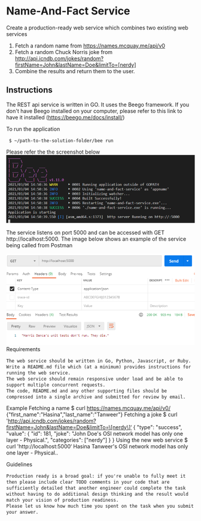 # Name-And-Fact Service #
Create a production-ready web service which combines two existing web services
1. Fetch a random name from https://names.mcquay.me/api/v0
2. Fetch a random Chuck Norris joke from http://api.icndb.com/jokes/random?firstName=John&lastName=Doe&limitTo=[nerdy]
3. Combine the results and return them to the user.
   
## Instructions ##

The REST api service is written in GO. It uses the Beego framework. If you don't have Beego installed on your computer, please refer to this link to have it installed (https://beego.me/docs/install/)

To run the application

```
 $ ~/path-to-the-solution-folder/bee run
```
Please refer the the screenshot below
![plot](./imgs/beerun.png)

The service listens on port 5000 and can be accessed with GET http://localhost:5000. The image below shows an example of the service being called from Postman

![plot](./imgs/postman-default-get.png)
Requirements

    The web service should be written in Go, Python, Javascript, or Ruby.
    Write a README.md file which (at a minimum) provides instructions for running the web service.
    The web service should remain responsive under load and be able to support multiple concurrent requests.
    The code, README.md and any other supporting files should be compressed into a single archive and submitted for review by email.

Example
Fetching a name
$ curl https://names.mcquay.me/api/v0/
{"first_name":"Hasina","last_name":"Tanweer"}
Fetching a joke
$ curl 'http://api.icndb.com/jokes/random?firstName=John&lastName=Doe&limitTo=\[nerdy\]‘
{ "type": "success", "value": { "id": 181, "joke": "John Doe's OSI network model has only one layer - Physical.", "categories": ["nerdy"] } }
Using the new web service
$ curl 'http://localhost:5000‘
Hasina Tanweer's OSI network model has only one layer - Physical..



Guidelines

    Production ready is a broad goal: if you're unable to fully meet it then please include clear TODO comments in your code that are sufficiently detailed that another engineer could complete the task without having to do additional design thinking and the result would match your vision of production readiness.
    Please let us know how much time you spent on the task when you submit your answer.

